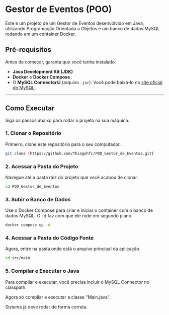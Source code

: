 # Gestor de Eventos (POO)

Este é um projeto de um Gestor de Eventos desenvolvido em Java, utilizando Programação Orientada a Objetos e um banco de dados MySQL rodando em um container Docker.

## Pré-requisitos

Antes de começar, garanta que você tenha instalado:

* **Java Development Kit (JDK)**
* **Docker** e **Docker Compose**
* O **MySQL Connector/J** (arquivo `.jar`). Você pode baixá-lo no [site oficial do MySQL](https://dev.mysql.com/downloads/connector/j/).

---

## Como Executar

Siga os passos abaixo para rodar o projeto na sua máquina.

### 1. Clonar o Repositório

Primeiro, clone este repositório para o seu computador.

```bash
git clone (https://github.com/Thiagohfc/POO_Gestor_de_Eventos.git)
```
### 2. Acessar a Pasta do Projeto

Navegue até a pasta raiz do projeto que você acabou de clonar.

```bash
cd POO_Gestor_de_Eventos
```

### 3. Subir o Banco de Dados

Use o Docker Compose para criar e iniciar o container com o banco de dados MySQL. O -d faz com que ele rode em segundo plano.

```bash
docker compose up -d
```
### 4. Acessar a Pasta do Código Fonte

Agora, entre na pasta onde está o arquivo principal da aplicação.

```bash
cd src/main
```

### 5. Compilar e Executar o Java

Para compilar e executar, você precisa incluir o MySQL Connector no classpath.

Agora só compilar e executar a classe "Main.java".

Sistema já deve rodar de forma correta.
